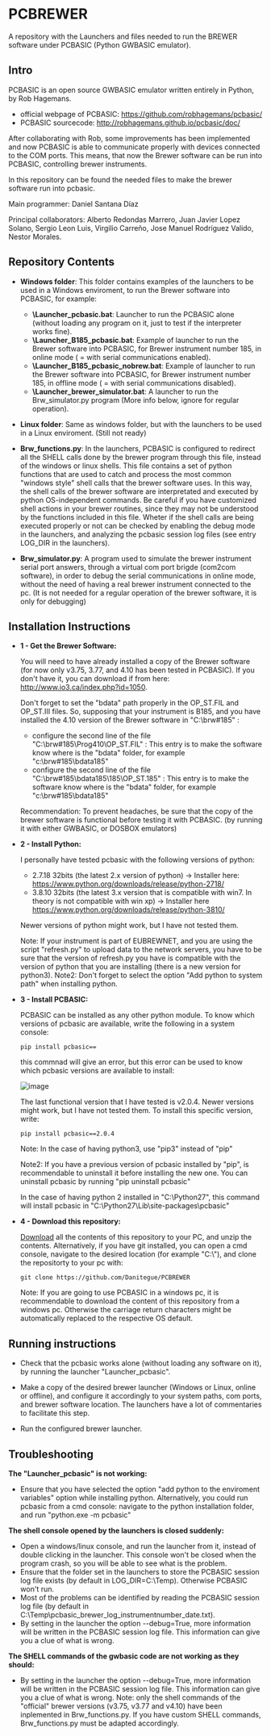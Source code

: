 # PCBREWER
A repository with the Launchers and files needed to run the BREWER software under PCBASIC (Python GWBASIC emulator).


## Intro
PCBASIC is an open source GWBASIC emulator written entirely in Python, by Rob Hagemans. 
- official webpage of PCBASIC: https://github.com/robhagemans/pcbasic/ 
- PCBASIC sourcecode: http://robhagemans.github.io/pcbasic/doc/

After collaborating with Rob, some improvements has been implemented and now PCBASIC is able to communicate properly with devices connected to the COM ports. This means, that now the Brewer software can be run into PCBASIC, controlling brewer instruments.

In this repository can be found the needed files to make the brewer software run into pcbasic.

Main programmer: Daniel Santana Díaz

Principal collaborators: Alberto Redondas Marrero, Juan Javier Lopez Solano, Sergio Leon Luis, Virgilio Carreño, Jose Manuel Rodríguez Valido, Nestor Morales.



## Repository Contents


* **Windows folder**: This folder contains examples of the launchers to be used in a Windows enviroment, to run the Brewer software into PCBASIC, for example:

    * **\Launcher_pcbasic.bat**: Launcher to run the PCBASIC alone (without loading any program on it, just to test if the interpreter works fine).
    * **\Launcher_B185_pcbasic.bat**: Example of launcher to run the Brewer software into PCBASIC, for Brewer instrument number 185, in online mode ( = with serial communications enabled).
    * **\Launcher_B185_pcbasic_nobrew.bat**: Example of launcher to run the Brewer software into PCBASIC, for Brewer instrument number 185, in offline mode ( = with serial communications disabled).
    * **\Launcher_brewer_simulator.bat**: A launcher to run the Brw_simulator.py program (More info below, ignore for regular operation).

* **Linux folder**: Same as windows folder, but with the launchers to be used in a Linux enviroment. (Still not ready)

* **Brw_functions.py**: In the launchers, PCBASIC is configured to redirect all the SHELL calls done by the brewer program through this file, instead of the windows or linux shells. This file contains a set of python functions that are used to catch and process the most common "windows style" shell calls that the brewer software uses. In this way, the shell calls of the brewer software are interpretated and executed by python OS-independent commands. Be careful if you have customized shell actions in your brewer routines, since they may not be understood by the functions included in this file. Wheter if the shell calls are being executed properly or not can be checked by enabling the debug mode in the launchers, and analyzing the pcbasic session log files (see entry LOG_DIR in the launchers).

* **Brw_simulator.py**: A program used to simulate the brewer instrument serial port answers, through a virtual com port brigde (com2com software), in order to debug the serial communications in online mode, without the need of having a real brewer instrument connected to the pc. (It is not needed for a regular operation of the brewer software, it is only for debugging)



## Installation Instructions

- **1 - Get the Brewer Software:**

  You will need to have already installed a copy of the Brewer software (for now only v3.75, 3.77, and 4.10 has been tested in PCBASIC). If you don't have it, you can download if from here: http://www.io3.ca/index.php?id=1050.  

  Don't forget to set the "bdata" path properly in the OP_ST.FIL and OP_ST.III files. So, supposing that your instrument is B185, and you have installed the 4.10 version of the Brewer software in "C:\brw#185" :
  - configure the second line of the file "C:\brw#185\Prog410\OP_ST.FIL" : This entry is to make the software know where is the "bdata" folder, for example "c:\brw#185\bdata185\"
  - configure the second line of the file "C:\brw#185\bdata185\185\OP_ST.185" : This entry is to make the software know where is the "bdata" folder, for example "c:\brw#185\bdata185\"

  Recommendation: To prevent headaches, be sure that the copy of the brewer software is functional before testing it with PCBASIC. (by running it with either GWBASIC, or DOSBOX emulators)



- **2 - Install Python:**

  I personally have tested pcbasic with the following versions of python: 
  - 2.7.18 32bits (the latest 2.x version of python) -> Installer here: https://www.python.org/downloads/release/python-2718/
  - 3.8.10 32bits (the latest 3.x version that is compatible with win7. In theory is not compatible with win xp) -> Installer here https://www.python.org/downloads/release/python-3810/

  Newer versions of python might work, but I have not tested them.

  Note: If your instrument is part of EUBREWNET, and you are using the script "refresh.py" to upload data to the network servers, you have to be sure that the version of refresh.py you have is compatible with the version of python that you are installing (there is a new version for python3).
  Note2: Don't forget to select the option "Add python to system path" when installing python.



- **3 - Install PCBASIC:**

  PCBASIC can be installed as any other python module. To know which versions of pcbasic are available, write the following in a system console: 
  
  ```
  pip install pcbasic==
  ```
  this commnad will give an error, but this error can be used to know which pcbasic versions are available to install:  
  
  ![image](https://user-images.githubusercontent.com/25931032/143690641-d8f110cb-f337-4a60-89d0-1b44132e177c.png)

  The last functional version that I have tested is v2.0.4. Newer versions might work, but I have not tested them. 
  To install this specific version, write:
    
  ```
  pip install pcbasic==2.0.4
  ```
  Note: In the case of having python3, use "pip3" instead of "pip"
  
  Note2: If you have a previous version of pcbasic installed by "pip", is recommendable to uninstall it before installing the new one. You can uninstall pcbasic by running "pip uninstall pcbasic"
  
  In the case of having python 2 installed in "C:\Python27", this command will install pcbasic in "C:\Python27\Lib\site-packages\pcbasic"



- **4 - Download this repository:**

  [Download](https://github.com/Danitegue/PCBREWER/archive/master.zip) all the contents of this repository to your PC, and unzip the contents. 
  Alternatively, if you have git installed, you can open a cmd console, navigate to the desired location (for example "C:\\"), and clone the repositorty to your pc with:
  ```
  git clone https://github.com/Danitegue/PCBREWER
  ```
  Note: If you are going to use PCBASIC in a windows pc, it is recommendable to download the content of this repository from a windows pc. Otherwise the carriage return characters might be automatically replaced to the respective OS default.



## Running instructions
* Check that the pcbasic works alone (without loading any software on it), by running the launcher "Launcher_pcbasic".

* Make a copy of the desired brewer launcher (Windows or Linux, online or offline), and configure it accordingly to your system paths, com ports, and brewer software location. The launchers have a lot of commentaries to facilitate this step.

* Run the configured brewer launcher.



## Troubleshooting
**The "Launcher_pcbasic" is not working:**
* Ensure that you have selected the option "add python to the enviroment variables" option while installing python. Alternatively, you could run pcbasic from a cmd console: navigate to the python installation folder, and run "python.exe -m pcbasic"

**The shell console opened by the launchers is closed suddenly:**
* Open a windows/linux console, and run the launcher from it, instead of double clicking in the launcher. This console won't be closed when the program crash, so you will be able to see what is the problem.
* Ensure that the folder set in the launchers to store the PCBASIC session log file exists (by default in LOG_DIR=C:\Temp\). Otherwise PCBASIC won't run.
* Most of the problems can be identified by reading the PCBASIC session log file (by default in C:\Temp\pcbasic_brewer_log_instrumentnumber_date.txt). 
* By setting in the launcher the option --debug=True, more information will be written in the PCBASIC session log file. This information can give you a clue of what is wrong. 

**The SHELL commands of the gwbasic code are not working as they should:**
* By setting in the launcher the option --debug=True, more information will be written in the PCBASIC session log file. This information can give you a clue of what is wrong. 
Note: only the shell commands of the "official" brewer versions (v3.75, v3.77 and v4.10) have been inplemented in Brw_functions.py. 
If you have custom SHELL commands, Brw_functions.py must be adapted accordingly.




 






